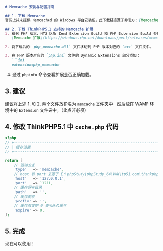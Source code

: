 ```markdown
# Memcache 安装与配置指南

## 1. 下载 Memcache
官网上并未提供 Memcached 的 Windows 平台安装包，此下载链接源于非官方：[Memcached 1.4.5 (amd64)](http://static.jyshare.com/download/memcached-1.4.5-amd64.zip)

## 2. 下载 ThinkPHP5.1 支持的 Memcache 扩展
1. 根据 PHP 版本、NTS 以及 Zend Extension Build 和 PHP Extension Build 参数下载对应的文件：
   [Memcache 扩展](https://windows.php.net/downloads/pecl/releases/memcache/4.0.5.2/php_memcache-4.0.5.2-7.3-nts-vc15-x64.zip)

2. 将下载后的 `php_memcache.dll` 文件移动到 PHP 版本对应的 `ext` 文件夹中。

3. 在 PHP 版本对应的 `php.ini` 文件的 Dynamic Extensions 部分添加：
   ```ini
   extension=php_memcache
   ```

4. 通过 `phpinfo` 命令查看扩展是否正确加载。

## 3. 建议
建议将上述 1. 和 2. 两个文件放在名为 `memcache` 文件夹中，然后放在 WAMP 环境中的 `Extension` 文件夹中。（此点非必须）

## 4. 修改 ThinkPHP5.1 中 `cache.php` 代码
```php
<?php
// +----------------------------------------------------------------------
// | 缓存设置
// +----------------------------------------------------------------------

return [
    // 驱动方式
    'type'   => 'memcache',
    // host 和 port 来源于 E:\phpStudy\phpStudy_64\WWW\tp51.com\thinkphp\library\think\cache\driver\Memcache.php 中的 options 参数中。
    'host'   => '127.0.0.1',
    'port'   => 11211,
    // 缓存保存目录
    'path'   => '',
    // 缓存前缀
    'prefix' => '',
    // 缓存有效期 0 表示永久缓存
    'expire' => 0,
];
```

## 5. 完成
现在可以使用！
```
